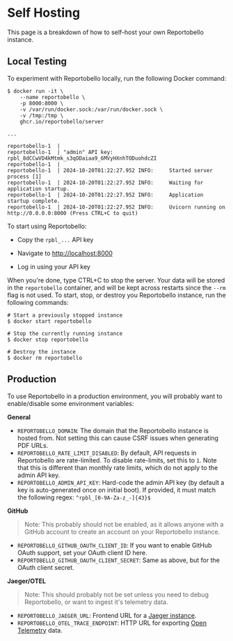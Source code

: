 # Self Hosting

This page is a breakdown of how to self-host your own Reportobello instance.

## Local Testing

To experiment with Reportobello locally, run the following Docker command:

```
$ docker run -it \
    --name reportobello \
    -p 8000:8000 \
    -v /var/run/docker.sock:/var/run/docker.sock \
    -v /tmp:/tmp \
    ghcr.io/reportobello/server

...

reportobello-1  |
reportobello-1  | "admin" API key: rpbl_8dCCwVD4kMtmk_s3qODaiaa9_6MVyHXnhTODuohdcZI
reportobello-1  |
reportobello-1  | 2024-10-20T01:22:27.952 INFO:     Started server process [1]
reportobello-1  | 2024-10-20T01:22:27.952 INFO:     Waiting for application startup.
reportobello-1  | 2024-10-20T01:22:27.952 INFO:     Application startup complete.
reportobello-1  | 2024-10-20T01:22:27.952 INFO:     Uvicorn running on http://0.0.0.0:8000 (Press CTRL+C to quit)
```

To start using Reportobello:

* Copy the `rpbl_...` API key

* Navigate to [http://localhost:8000]()

* Log in using your API key

When you're done, type CTRL+C to stop the server.
Your data will be stored in the `reportobello` container, and will be kept across restarts since the `--rm` flag is not used.
To start, stop, or destroy you Reportobello instance, run the following commands:

```
# Start a previously stopped instance
$ docker start reportobello

# Stop the currently running instance
$ docker stop reportobello

# Destroy the instance
$ docker rm reportobello
```

## Production

To use Reportobello in a production environment, you will probably want to enable/disable some environment variables:

**General**

* `REPORTOBELLO_DOMAIN`: The domain that the Reportobello instance is hosted from. Not setting this can cause CSRF issues when generating PDF URLs.
* `REPORTOBELLO_RATE_LIMIT_DISABLED`: By default, API requests in Reportobello are rate-limited. To disable rate-limits, set this to `1`. Note that this is different than monthly rate limits, which do not apply to the admin API key.
* `REPORTOBELLO_ADMIN_API_KEY`: Hard-code the admin API key (by default a key is auto-generated once on initial boot). If provided, it must match the following regex: `^rpbl_[0-9A-Za-z_-]{43}$`

**GitHub**

> Note: This probably should not be enabled, as it allows anyone with a GitHub account to create an account on your Reportobello instance.

* `REPORTOBELLO_GITHUB_OAUTH_CLIENT_ID`: If you want to enable GitHub OAuth support, set your OAuth client ID here.
* `REPORTOBELLO_GITHUB_OAUTH_CLIENT_SECRET`: Same as above, but for the OAuth client secret.

**Jaeger/OTEL**

> Note: This should probably not be set unless you need to debug Reportobello, or want to ingest it's telemetry data.

* `REPORTOBELLO_JAEGER_URL`: Frontend URL for a [Jaeger instance](https://www.jaegertracing.io/).
* `REPORTOBELLO_OTEL_TRACE_ENDPOINT`: HTTP URL for exporting [Open Telemetry](https://opentelemetry.io/) data.

